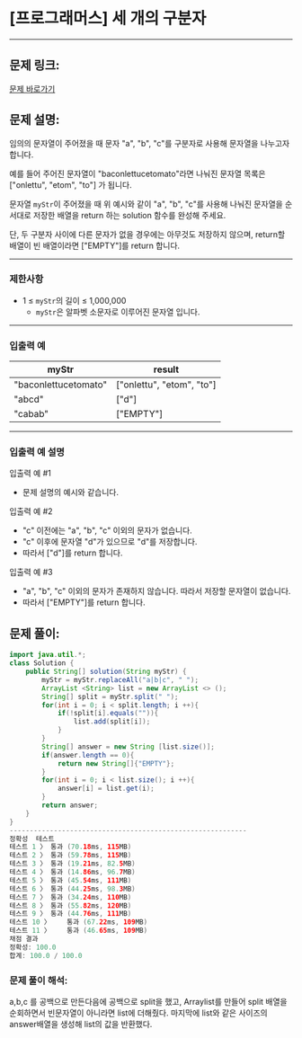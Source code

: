 # [프로그래머스] 세 개의 구분자

---

## 문제 링크:

[문제 바로가기](https://school.programmers.co.kr/learn/courses/30/lessons/181862)

## 문제 설명:

임의의 문자열이 주어졌을 때 문자 "a", "b", "c"를 구분자로 사용해 문자열을 나누고자 합니다.

예를 들어 주어진 문자열이 "baconlettucetomato"라면 나눠진 문자열 목록은 ["onlettu", "etom", "to"] 가 됩니다.

문자열 `myStr`이 주어졌을 때 위 예시와 같이 "a", "b", "c"를 사용해 나눠진 문자열을 순서대로 저장한 배열을 return 하는 solution 함수를 완성해 주세요.

단, 두 구분자 사이에 다른 문자가 없을 경우에는 아무것도 저장하지 않으며, return할 배열이 빈 배열이라면 ["EMPTY"]를 return 합니다.

---

### 제한사항

- 1 ≤ `myStr`의 길이 ≤ 1,000,000
    - `myStr`은 알파벳 소문자로 이루어진 문자열 입니다.

---

### 입출력 예

| myStr | result |
| --- | --- |
| "baconlettucetomato" | ["onlettu", "etom", "to"] |
| "abcd" | ["d"] |
| "cabab" | ["EMPTY"] |

---

### 입출력 예 설명

입출력 예 #1

- 문제 설명의 예시와 같습니다.

입출력 예 #2

- "c" 이전에는 "a", "b", "c" 이외의 문자가 없습니다.
- "c" 이후에 문자열 "d"가 있으므로 "d"를 저장합니다.
- 따라서 ["d"]를 return 합니다.

입출력 예 #3

- "a", "b", "c" 이외의 문자가 존재하지 않습니다. 따라서 저장할 문자열이 없습니다.
- 따라서 ["EMPTY"]를 return 합니다.

## 문제 풀이:

```java
import java.util.*;
class Solution {
    public String[] solution(String myStr) { 
        myStr = myStr.replaceAll("a|b|c", " ");
        ArrayList <String> list = new ArrayList <> ();
        String[] split = myStr.split(" ");
        for(int i = 0; i < split.length; i ++){
            if(!split[i].equals("")){
                list.add(split[i]);
            }
        }
        String[] answer = new String [list.size()];
        if(answer.length == 0){
            return new String[]{"EMPTY"};
        }
        for(int i = 0; i < list.size(); i ++){
            answer[i] = list.get(i);
        }
        return answer;
    }
}
-----------------------------------------------------------
정확성  테스트
테스트 1 〉	통과 (70.18ms, 115MB)
테스트 2 〉	통과 (59.78ms, 115MB)
테스트 3 〉	통과 (19.21ms, 82.5MB)
테스트 4 〉	통과 (14.86ms, 96.7MB)
테스트 5 〉	통과 (45.54ms, 111MB)
테스트 6 〉	통과 (44.25ms, 98.3MB)
테스트 7 〉	통과 (34.24ms, 110MB)
테스트 8 〉	통과 (55.82ms, 120MB)
테스트 9 〉	통과 (44.76ms, 111MB)
테스트 10 〉	통과 (67.22ms, 109MB)
테스트 11 〉	통과 (46.65ms, 109MB)
채점 결과
정확성: 100.0
합계: 100.0 / 100.0
```

### **문제 풀이 해석:**

a,b,c 를 공백으로 만든다음에 공백으로 split을 했고, Arraylist를 만들어 split 배열을 순회하면서 빈문자열이 아니라면 list에 더해줬다. 마지막에 list와 같은 사이즈의 answer배열을 생성해 list의 값을 반환했다.